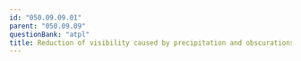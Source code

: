 ```yaml
---
id: "050.09.09.01"
parent: "050.09.09"
questionBank: "atpl"
title: Reduction of visibility caused by precipitation and obscurations
---
```


